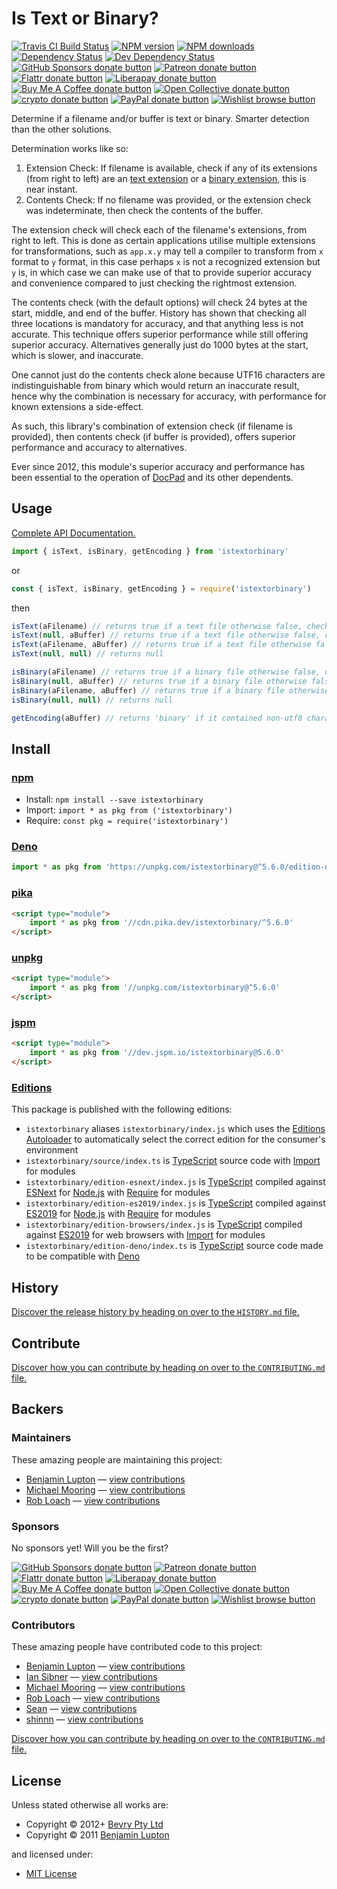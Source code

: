 <!-- TITLE/ -->

<h1>Is Text or Binary?</h1>

<!-- /TITLE -->


<!-- BADGES/ -->

<span class="badge-travisci"><a href="http://travis-ci.com/bevry/istextorbinary" title="Check this project's build status on TravisCI"><img src="https://img.shields.io/travis/com/bevry/istextorbinary/master.svg" alt="Travis CI Build Status" /></a></span>
<span class="badge-npmversion"><a href="https://npmjs.org/package/istextorbinary" title="View this project on NPM"><img src="https://img.shields.io/npm/v/istextorbinary.svg" alt="NPM version" /></a></span>
<span class="badge-npmdownloads"><a href="https://npmjs.org/package/istextorbinary" title="View this project on NPM"><img src="https://img.shields.io/npm/dm/istextorbinary.svg" alt="NPM downloads" /></a></span>
<span class="badge-daviddm"><a href="https://david-dm.org/bevry/istextorbinary" title="View the status of this project's dependencies on DavidDM"><img src="https://img.shields.io/david/bevry/istextorbinary.svg" alt="Dependency Status" /></a></span>
<span class="badge-daviddmdev"><a href="https://david-dm.org/bevry/istextorbinary#info=devDependencies" title="View the status of this project's development dependencies on DavidDM"><img src="https://img.shields.io/david/dev/bevry/istextorbinary.svg" alt="Dev Dependency Status" /></a></span>
<br class="badge-separator" />
<span class="badge-githubsponsors"><a href="https://github.com/sponsors/balupton" title="Donate to this project using GitHub Sponsors"><img src="https://img.shields.io/badge/github-donate-yellow.svg" alt="GitHub Sponsors donate button" /></a></span>
<span class="badge-patreon"><a href="https://patreon.com/bevry" title="Donate to this project using Patreon"><img src="https://img.shields.io/badge/patreon-donate-yellow.svg" alt="Patreon donate button" /></a></span>
<span class="badge-flattr"><a href="https://flattr.com/profile/balupton" title="Donate to this project using Flattr"><img src="https://img.shields.io/badge/flattr-donate-yellow.svg" alt="Flattr donate button" /></a></span>
<span class="badge-liberapay"><a href="https://liberapay.com/bevry" title="Donate to this project using Liberapay"><img src="https://img.shields.io/badge/liberapay-donate-yellow.svg" alt="Liberapay donate button" /></a></span>
<span class="badge-buymeacoffee"><a href="https://buymeacoffee.com/balupton" title="Donate to this project using Buy Me A Coffee"><img src="https://img.shields.io/badge/buy%20me%20a%20coffee-donate-yellow.svg" alt="Buy Me A Coffee donate button" /></a></span>
<span class="badge-opencollective"><a href="https://opencollective.com/bevry" title="Donate to this project using Open Collective"><img src="https://img.shields.io/badge/open%20collective-donate-yellow.svg" alt="Open Collective donate button" /></a></span>
<span class="badge-crypto"><a href="https://bevry.me/crypto" title="Donate to this project using Cryptocurrency"><img src="https://img.shields.io/badge/crypto-donate-yellow.svg" alt="crypto donate button" /></a></span>
<span class="badge-paypal"><a href="https://bevry.me/paypal" title="Donate to this project using Paypal"><img src="https://img.shields.io/badge/paypal-donate-yellow.svg" alt="PayPal donate button" /></a></span>
<span class="badge-wishlist"><a href="https://bevry.me/wishlist" title="Buy an item on our wishlist for us"><img src="https://img.shields.io/badge/wishlist-donate-yellow.svg" alt="Wishlist browse button" /></a></span>

<!-- /BADGES -->


<!-- DESCRIPTION/ -->

Determine if a filename and/or buffer is text or binary. Smarter detection than the other solutions.

<!-- /DESCRIPTION -->


Determination works like so:

1. Extension Check: If filename is available, check if any of its extensions (from right to left) are an [text extension](https://github.com/bevry/textextensions) or a [binary extension](https://github.com/bevry/binaryextensions), this is near instant.
2. Contents Check: If no filename was provided, or the extension check was indeterminate, then check the contents of the buffer.

The extension check will check each of the filename's extensions, from right to left. This is done as certain applications utilise multiple extensions for transformations, such as `app.x.y` may tell a compiler to transform from `x` format to `y` format, in this case perhaps `x` is not a recognized extension but `y` is, in which case we can make use of that to provide superior accuracy and convenience compared to just checking the rightmost extension.

The contents check (with the default options) will check 24 bytes at the start, middle, and end of the buffer. History has shown that checking all three locations is mandatory for accuracy, and that anything less is not accurate. This technique offers superior performance while still offering superior accuracy. Alternatives generally just do 1000 bytes at the start, which is slower, and inaccurate.

One cannot just do the contents check alone because UTF16 characters are indistinguishable from binary which would return an inaccurate result, hence why the combination is necessary for accuracy, with performance for known extensions a side-effect.

As such, this library's combination of extension check (if filename is provided), then contents check (if buffer is provided), offers superior performance and accuracy to alternatives.

Ever since 2012, this module's superior accuracy and performance has been essential to the operation of [DocPad](https://docpad.org) and its other dependents.

## Usage

[Complete API Documentation.](http://master.istextorbinary.bevry.surge.sh/docs/globals.html)

```typescript
import { isText, isBinary, getEncoding } from 'istextorbinary'
```

or

```javascript
const { isText, isBinary, getEncoding } = require('istextorbinary')
```

then

```javascript
isText(aFilename) // returns true if a text file otherwise false, checks only filename
isText(null, aBuffer) // returns true if a text file otherwise false, checks only buffer
isText(aFilename, aBuffer) // returns true if a text file otherwise false, checks filename then buffer
isText(null, null) // returns null

isBinary(aFilename) // returns true if a binary file otherwise false, checks only filename
isBinary(null, aBuffer) // returns true if a binary file otherwise false, checks only buffer
isBinary(aFilename, aBuffer) // returns true if a binary file otherwise false, checks filename then buffer
isBinary(null, null) // returns null

getEncoding(aBuffer) // returns 'binary' if it contained non-utf8 characters, otherwise returns 'utf8'
```

<!-- INSTALL/ -->

<h2>Install</h2>

<a href="https://npmjs.com" title="npm is a package manager for javascript"><h3>npm</h3></a>
<ul>
<li>Install: <code>npm install --save istextorbinary</code></li>
<li>Import: <code>import * as pkg from ('istextorbinary')</code></li>
<li>Require: <code>const pkg = require('istextorbinary')</code></li>
</ul>

<a href="https://deno.land" title="Deno is a secure runtime for JavaScript and TypeScript, it is an alternative for Node.js"><h3>Deno</h3></a>

``` typescript
import * as pkg from 'https://unpkg.com/istextorbinary@^5.6.0/edition-deno/index.ts'
```

<a href="https://www.pika.dev/cdn" title="100% Native ES Modules CDN"><h3>pika</h3></a>

``` html
<script type="module">
    import * as pkg from '//cdn.pika.dev/istextorbinary/^5.6.0'
</script>
```

<a href="https://unpkg.com" title="unpkg is a fast, global content delivery network for everything on npm"><h3>unpkg</h3></a>

``` html
<script type="module">
    import * as pkg from '//unpkg.com/istextorbinary@^5.6.0'
</script>
```

<a href="https://jspm.io" title="Native ES Modules CDN"><h3>jspm</h3></a>

``` html
<script type="module">
    import * as pkg from '//dev.jspm.io/istextorbinary@5.6.0'
</script>
```

<h3><a href="https://editions.bevry.me" title="Editions are the best way to produce and consume packages you care about.">Editions</a></h3>

<p>This package is published with the following editions:</p>

<ul><li><code>istextorbinary</code> aliases <code>istextorbinary/index.js</code> which uses the <a href="https://github.com/bevry/editions" title="You can use the Editions Autoloader to autoload the appropriate edition for your consumers environment">Editions Autoloader</a> to automatically select the correct edition for the consumer's environment</li>
<li><code>istextorbinary/source/index.ts</code> is <a href="https://www.typescriptlang.org/" title="TypeScript is a typed superset of JavaScript that compiles to plain JavaScript. ">TypeScript</a> source code with <a href="https://babeljs.io/docs/learn-es2015/#modules" title="ECMAScript Modules">Import</a> for modules</li>
<li><code>istextorbinary/edition-esnext/index.js</code> is <a href="https://www.typescriptlang.org/" title="TypeScript is a typed superset of JavaScript that compiles to plain JavaScript. ">TypeScript</a> compiled against <a href="https://en.wikipedia.org/wiki/ECMAScript#ES.Next" title="ECMAScript Next">ESNext</a> for <a href="https://nodejs.org" title="Node.js is a JavaScript runtime built on Chrome's V8 JavaScript engine">Node.js</a> with <a href="https://nodejs.org/dist/latest-v5.x/docs/api/modules.html" title="Node/CJS Modules">Require</a> for modules</li>
<li><code>istextorbinary/edition-es2019/index.js</code> is <a href="https://www.typescriptlang.org/" title="TypeScript is a typed superset of JavaScript that compiles to plain JavaScript. ">TypeScript</a> compiled against <a href="https://en.wikipedia.org/wiki/ECMAScript#10th_Edition_-_ECMAScript_2019" title="ECMAScript ES2019">ES2019</a> for <a href="https://nodejs.org" title="Node.js is a JavaScript runtime built on Chrome's V8 JavaScript engine">Node.js</a> with <a href="https://nodejs.org/dist/latest-v5.x/docs/api/modules.html" title="Node/CJS Modules">Require</a> for modules</li>
<li><code>istextorbinary/edition-browsers/index.js</code> is <a href="https://www.typescriptlang.org/" title="TypeScript is a typed superset of JavaScript that compiles to plain JavaScript. ">TypeScript</a> compiled against <a href="https://en.wikipedia.org/wiki/ECMAScript#10th_Edition_-_ECMAScript_2019" title="ECMAScript ES2019">ES2019</a> for web browsers with <a href="https://babeljs.io/docs/learn-es2015/#modules" title="ECMAScript Modules">Import</a> for modules</li>
<li><code>istextorbinary/edition-deno/index.ts</code> is <a href="https://www.typescriptlang.org/" title="TypeScript is a typed superset of JavaScript that compiles to plain JavaScript. ">TypeScript</a> source code made to be compatible with <a href="https://deno.land" title="Deno is a secure runtime for JavaScript and TypeScript, it is an alternative to Node.js">Deno</a></li></ul>

<!-- /INSTALL -->


<!-- HISTORY/ -->

<h2>History</h2>

<a href="https://github.com/bevry/istextorbinary/blob/master/HISTORY.md#files">Discover the release history by heading on over to the <code>HISTORY.md</code> file.</a>

<!-- /HISTORY -->


<!-- CONTRIBUTE/ -->

<h2>Contribute</h2>

<a href="https://github.com/bevry/istextorbinary/blob/master/CONTRIBUTING.md#files">Discover how you can contribute by heading on over to the <code>CONTRIBUTING.md</code> file.</a>

<!-- /CONTRIBUTE -->


<!-- BACKERS/ -->

<h2>Backers</h2>

<h3>Maintainers</h3>

These amazing people are maintaining this project:

<ul><li><a href="https://balupton.com">Benjamin Lupton</a> — <a href="https://github.com/bevry/istextorbinary/commits?author=balupton" title="View the GitHub contributions of Benjamin Lupton on repository bevry/istextorbinary">view contributions</a></li>
<li><a href="https://github.com/mikeumus">Michael Mooring</a> — <a href="https://github.com/bevry/istextorbinary/commits?author=mikeumus" title="View the GitHub contributions of Michael Mooring on repository bevry/istextorbinary">view contributions</a></li>
<li><a href="https://github.com/robloach">Rob Loach</a> — <a href="https://github.com/bevry/istextorbinary/commits?author=robloach" title="View the GitHub contributions of Rob Loach on repository bevry/istextorbinary">view contributions</a></li></ul>

<h3>Sponsors</h3>

No sponsors yet! Will you be the first?

<span class="badge-githubsponsors"><a href="https://github.com/sponsors/balupton" title="Donate to this project using GitHub Sponsors"><img src="https://img.shields.io/badge/github-donate-yellow.svg" alt="GitHub Sponsors donate button" /></a></span>
<span class="badge-patreon"><a href="https://patreon.com/bevry" title="Donate to this project using Patreon"><img src="https://img.shields.io/badge/patreon-donate-yellow.svg" alt="Patreon donate button" /></a></span>
<span class="badge-flattr"><a href="https://flattr.com/profile/balupton" title="Donate to this project using Flattr"><img src="https://img.shields.io/badge/flattr-donate-yellow.svg" alt="Flattr donate button" /></a></span>
<span class="badge-liberapay"><a href="https://liberapay.com/bevry" title="Donate to this project using Liberapay"><img src="https://img.shields.io/badge/liberapay-donate-yellow.svg" alt="Liberapay donate button" /></a></span>
<span class="badge-buymeacoffee"><a href="https://buymeacoffee.com/balupton" title="Donate to this project using Buy Me A Coffee"><img src="https://img.shields.io/badge/buy%20me%20a%20coffee-donate-yellow.svg" alt="Buy Me A Coffee donate button" /></a></span>
<span class="badge-opencollective"><a href="https://opencollective.com/bevry" title="Donate to this project using Open Collective"><img src="https://img.shields.io/badge/open%20collective-donate-yellow.svg" alt="Open Collective donate button" /></a></span>
<span class="badge-crypto"><a href="https://bevry.me/crypto" title="Donate to this project using Cryptocurrency"><img src="https://img.shields.io/badge/crypto-donate-yellow.svg" alt="crypto donate button" /></a></span>
<span class="badge-paypal"><a href="https://bevry.me/paypal" title="Donate to this project using Paypal"><img src="https://img.shields.io/badge/paypal-donate-yellow.svg" alt="PayPal donate button" /></a></span>
<span class="badge-wishlist"><a href="https://bevry.me/wishlist" title="Buy an item on our wishlist for us"><img src="https://img.shields.io/badge/wishlist-donate-yellow.svg" alt="Wishlist browse button" /></a></span>

<h3>Contributors</h3>

These amazing people have contributed code to this project:

<ul><li><a href="https://balupton.com">Benjamin Lupton</a> — <a href="https://github.com/bevry/istextorbinary/commits?author=balupton" title="View the GitHub contributions of Benjamin Lupton on repository bevry/istextorbinary">view contributions</a></li>
<li><a href="https://github.com/sibnerian">Ian Sibner</a> — <a href="https://github.com/bevry/istextorbinary/commits?author=sibnerian" title="View the GitHub contributions of Ian Sibner on repository bevry/istextorbinary">view contributions</a></li>
<li><a href="https://github.com/mikeumus">Michael Mooring</a> — <a href="https://github.com/bevry/istextorbinary/commits?author=mikeumus" title="View the GitHub contributions of Michael Mooring on repository bevry/istextorbinary">view contributions</a></li>
<li><a href="https://github.com/robloach">Rob Loach</a> — <a href="https://github.com/bevry/istextorbinary/commits?author=robloach" title="View the GitHub contributions of Rob Loach on repository bevry/istextorbinary">view contributions</a></li>
<li><a href="https://github.com/AlbinoDrought">Sean</a> — <a href="https://github.com/bevry/istextorbinary/commits?author=AlbinoDrought" title="View the GitHub contributions of Sean on repository bevry/istextorbinary">view contributions</a></li>
<li><a href="https://github.com/shinnn">shinnn</a> — <a href="https://github.com/bevry/istextorbinary/commits?author=shinnn" title="View the GitHub contributions of shinnn on repository bevry/istextorbinary">view contributions</a></li></ul>

<a href="https://github.com/bevry/istextorbinary/blob/master/CONTRIBUTING.md#files">Discover how you can contribute by heading on over to the <code>CONTRIBUTING.md</code> file.</a>

<!-- /BACKERS -->


<!-- LICENSE/ -->

<h2>License</h2>

Unless stated otherwise all works are:

<ul><li>Copyright &copy; 2012+ <a href="http://bevry.me">Bevry Pty Ltd</a></li>
<li>Copyright &copy; 2011 <a href="https://balupton.com">Benjamin Lupton</a></li></ul>

and licensed under:

<ul><li><a href="http://spdx.org/licenses/MIT.html">MIT License</a></li></ul>

<!-- /LICENSE -->

